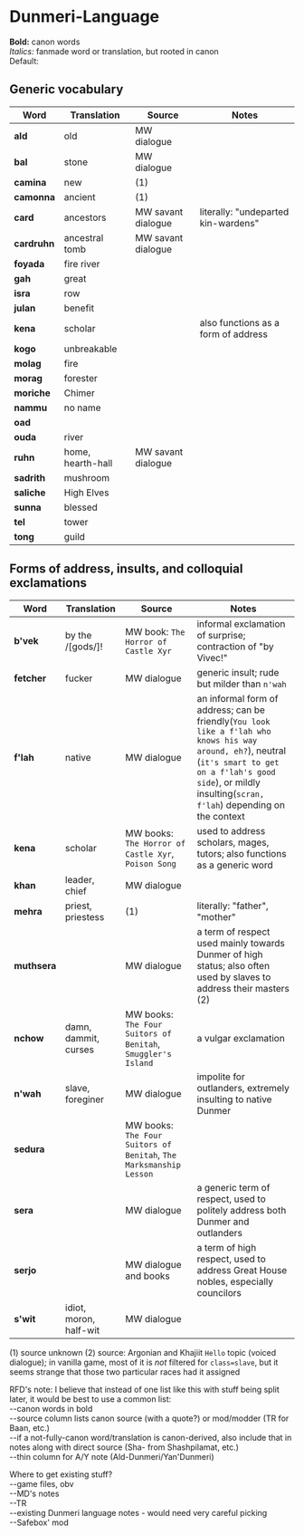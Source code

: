 # Dunmeri-Language

**Bold:** canon words  
*Italics:* fanmade word or translation, but rooted in canon  
Default: 

## Generic vocabulary

|Word|Translation|Source|Notes|
|---|---|---|---|
|**ald**|old|MW dialogue|
|**bal**|stone|MW dialogue|
|**camina**|new|(1)|
|**camonna**|ancient|(1)|
|**card**|ancestors|MW savant dialogue|literally: "undeparted kin-wardens"|
|**cardruhn**|ancestral tomb|MW savant dialogue|
|**foyada**|fire river|
|**gah**|great|
|**isra**|row|
|**julan**|benefit|
|**kena**|scholar||also functions as a form of address|
|**kogo**|unbreakable|
|**molag**|fire|
|**morag**|forester|
|**moriche**|Chimer|
|**nammu**|no name|
|**oad**||
|**ouda**|river|
|**ruhn**|home, hearth-hall|MW savant dialogue|
|**sadrith**|mushroom|
|**saliche**|High Elves|
|**sunna**|blessed|
|**tel**|tower|
|**tong**|guild|

## Forms of address, insults, and colloquial exclamations

|Word|Translation|Source|Notes|
|---|---|---|---|
|**b'vek**|by the /[gods/]!|MW book: `The Horror of Castle Xyr`|informal exclamation of surprise; contraction of "by Vivec!"|
|**fetcher**|fucker|MW dialogue|generic insult; rude but milder than `n'wah`|
|**f'lah**|native|MW dialogue|an informal form of address; can be friendly(`You look like a f'lah who knows his way around, eh?`), neutral (`it's smart to get on a f'lah's good side`), or mildly insulting(`scran, f'lah`) depending on the context|
|**kena**|scholar|MW books: `The Horror of Castle Xyr`, `Poison Song`|used to address scholars, mages, tutors; also functions as a generic word|
|**khan**|leader, chief|MW dialogue|
|**mehra**|priest, priestess|(1)|literally: "father", "mother"|
|**muthsera**||MW dialogue|a term of respect used mainly towards Dunmer of high status; also often used by slaves to address their masters (2)|
|**nchow**|damn, dammit, curses|MW books: `The Four Suitors of Benitah`, `Smuggler's Island`|a vulgar exclamation|
|**n'wah**|slave, foreginer|MW dialogue|impolite for outlanders, extremely insulting to native Dunmer|
|**sedura**||MW books: `The Four Suitors of Benitah`, `The Marksmanship Lesson`|
|**sera**||MW dialogue|a generic term of respect, used to politely address both Dunmer and outlanders|
|**serjo**||MW dialogue and books|a term of high respect, used to address Great House nobles, especially councilors|
|**s'wit**|idiot, moron, half-wit|MW dialogue|

  
(1) source unknown
(2) source: Argonian and Khajiit `Hello` topic (voiced dialogue); in vanilla game, most of it is *not* filtered for `class=slave`, but it seems strange that those two particular races had it assigned

  
RFD's note: I believe that instead of one list like this with stuff being split later, it would be best to use a common list:  
--canon words in bold  
--source column lists canon source (with a quote?) or mod/modder (TR for Baan, etc.)  
--if a not-fully-canon word/translation is canon-derived, also include that in notes along with direct source (Sha- from Shashpilamat, etc.)  
--thin column for A/Y note (Ald-Dunmeri/Yan'Dunmeri)  
  
  
Where to get existing stuff?  
--game files, obv  
--MD's notes  
--TR  
--existing Dunmeri language notes - would need very careful picking  
--Safebox' mod
